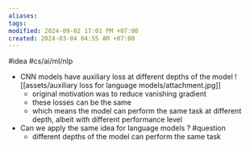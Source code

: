 ```yaml
---
aliases: 
tags: 
modified: 2024-09-02 17:01 PM +07:00
created: 2024-03-04 04:55 AM +07:00
---
```

#idea #cs/ai/ml/nlp 

- CNN models have auxiliary loss at different depths of the model
  ![[assets/auxiliary loss for language models/attachment.jpg]]
    - original motivation was to reduce vanishing gradient
    - these losses can be the same
    - which means the model can perform the same task at different depth, albeit with different performance level
- Can we apply the same idea for language models ? #question 
    - different depths of the model can perform the same task